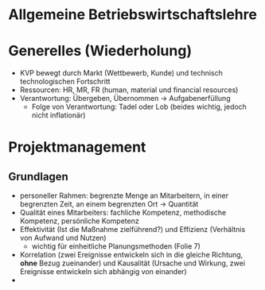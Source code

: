 <!----------
title: "Allgemeine Betriebswirtschaftslehre"
date: "Semester 5"
keywords: [Betriebswirtschaftslehre, BWL, DHGE, Semester 5]
---------->

Allgemeine Betriebswirtschaftslehre
===================================

<!-- START doctoc generated TOC please keep comment here to allow auto update -->
<!-- DON'T EDIT THIS SECTION, INSTEAD RE-RUN doctoc TO UPDATE -->



<!-- END doctoc generated TOC please keep comment here to allow auto update -->

<!--newpage-->

# Generelles (Wiederholung)

* KVP bewegt durch Markt (Wettbewerb, Kunde) und technisch technologischen Fortschritt
* Ressourcen: HR, MR, FR (human, material und financial resources)
* Verantwortung: Übergeben, Übernommen -> Aufgabenerfüllung
  * Folge von Verantwortung: Tadel oder Lob (beides wichtig, jedoch nicht inflationär)

# Projektmanagement

## Grundlagen

* personeller Rahmen: begrenzte Menge an Mitarbeitern, in einer begrenzten Zeit, an einem begrenzten Ort -> Quantität
* Qualität eines Mitarbeiters: fachliche Kompetenz, methodische Kompetenz, persönliche Kompetenz
* Effektivität (Ist die Maßnahme zielführend?) und Effizienz (Verhältnis von Aufwand und Nutzen)
  * wichtig für einheitliche Planungsmethoden (Folie 7)
* Korrelation (zwei Ereignisse entwickeln sich in die gleiche Richtung, **ohne** Bezug zueinander) und Kausalität (Ursache und Wirkung, zwei Ereignisse entwickeln sich abhängig von einander)
* 